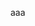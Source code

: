 
[//]: # 
"title: AT mode"
[//]: # 
(author: swang)
[//]: # 
(keywords: Fescar AT mode)
[//]: # 
(date: 02/12/2019)


aaa

